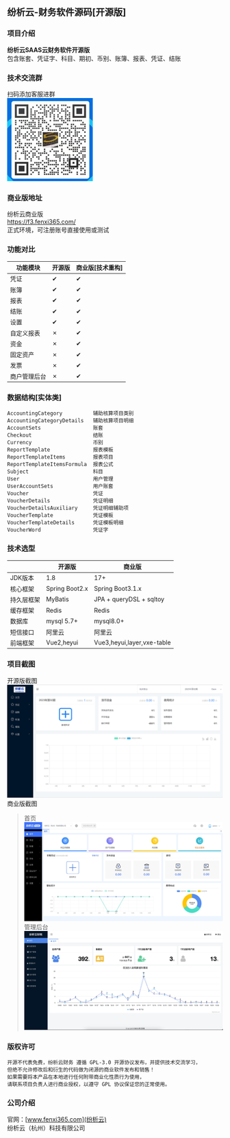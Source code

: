 ## 纷析云-财务软件源码[开源版]

### 项目介绍
**纷析云SAAS云财务软件开源版**<br>
包含账套、凭证字、科目、期初、币别、账簿、报表、凭证、结账
### 技术交流群
扫码添加客服进群<br>
![code.jpg](code.jpg)
### 商业版地址
纷析云商业版<br>
https://f3.fenxi365.com/ <br>
正式环境，可注册账号直接使用或测试

### 功能对比
| 功能模块| 开源版| 商业版[技术重构]| 
|----|----|----|
| 凭证 | ✔ | ✔ | 
| 账簿 | ✔ | ✔ | 
| 报表 | ✔ | ✔ | 
| 结账 | ✔| ✔ | 
| 设置 | ✔ | ✔ | 
| 自定义报表| ✗ | ✔ |
| 资金 | ✗ | ✔ | 
| 固定资产 |✗  | ✔ | 
| 发票 |✗  | ✔| 
| 商户管理后台 | ✗ | ✔| 

### 数据结构[实体类]

    AccountingCategory          辅助核算项目类别
    AccountingCategoryDetails   辅助核算项目明细
    AccountSets                 账套
    Checkout                    结账
    Currency                    币别
    ReportTemplate              报表模板
    ReportTemplateItems         报表项目
    ReportTemplateItemsFormula  报表公式
    Subject                     科目
    User                        用户管理
    UserAccountSets             用户账套
    Voucher                     凭证
    VoucherDetails              凭证明细
    VoucherDetailsAuxiliary     凭证明细辅助项
    VoucherTemplate             凭证模板
    VoucherTemplateDetails      凭证模板明细
    VoucherWord                 凭证字
### 技术选型
||开源版|商业版|
|----|----|----|
|JDK版本|1.8|17+|
|核心框架|Spring Boot2.x|Spring Boot3.1.x|
|持久层框架|MyBatis|JPA + queryDSL + sqltoy|
|缓存框架|Redis|Redis|
|数据库|mysql 5.7+|mysql8.0+|
|短信接口|阿里云|阿里云|
|前端框架|Vue2,heyui|Vue3,heyui,layer,vxe-table|

### 项目截图
开源版截图<br>
![输入图片说明](2.png)
商业版截图<br>
> 首页
![输入图片说明](jt.jpeg)
>管理后台
![输入图片说明](admin.png)


### 版权许可
    开源不代表免费，纷析云财务 遵循 GPL-3.0 开源协议发布，并提供技术交流学习，
    但绝不允许修改后和衍生的代码做为闭源的商业软件发布和销售！
    如果需要将本产品在本地进行任何附带商业化性质行为使用，
    请联系项目负责人进行商业授权，以遵守 GPL 协议保证您的正常使用。
### 公司介绍

官网：[www.fenxi365.com](纷析云) <br>
纷析云（杭州）科技有限公司